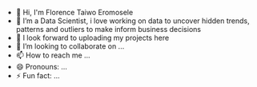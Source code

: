 - 👋 Hi, I'm Florence Taiwo Eromosele
- 👀 I’m a Data Scientist, i love working on data to uncover hidden trends, patterns and outliers to make inform business decisions
- 🌱 I look forward to uploading my projects here
- 💞️ I’m looking to collaborate on ...
- 📫 How to reach me ...
- 😄 Pronouns: ...
- ⚡ Fun fact: ...

<!---
floreminex/floreminex is a ✨ special ✨ repository because its `README.md` (this file) appears on your GitHub profile.
You can click the Preview link to take a look at your changes.
--->
